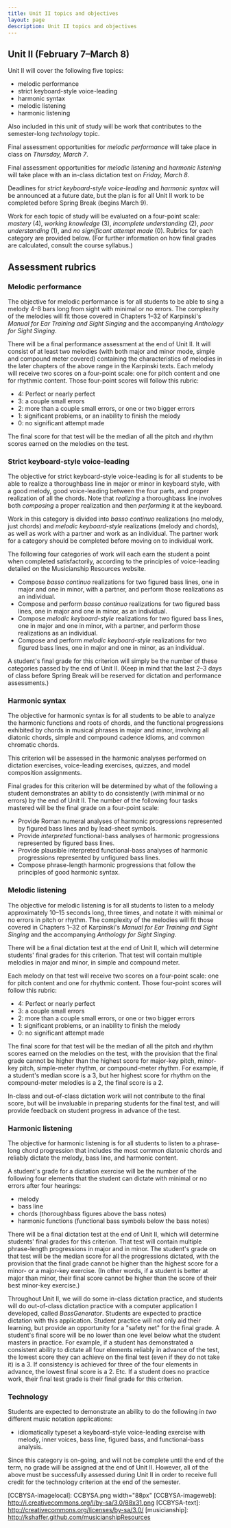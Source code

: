 ```yaml
---
title: Unit II topics and objectives
layout: page
description: Unit II topics and objectives
---
```



## Unit II (February 7–March 8) ##

Unit II will cover the following five topics:

- melodic performance  
- strict keyboard-style voice-leading  
- harmonic syntax  
- melodic listening  
- harmonic listening  

Also included in this unit of study will be work that contributes to the semester-long *technology* topic.

Final assessment opportunities for *melodic performance* will take place in class on *Thursday, March 7*.

Final assessment opportunities for *melodic listening* and *harmonic listening* will take place with an in-class dictation test on *Friday, March 8*.

Deadlines for *strict keyboard-style voice-leading* and *harmonic syntax* will be announced at a future date, but the plan is for all Unit II work to be completed before Spring Break (begins March 9).

Work for each topic of study will be evaluated on a four-point scale: *mastery* (4), *working knowledge* (3), *incomplete understanding* (2), *poor understanding* (1), and *no significant attempt made* (0). Rubrics for each category are provided below. (For further information on how final grades are calculated, consult the course syllabus.)


## Assessment rubrics ##

### Melodic performance ###

The objective for melodic performance is for all students to be able to sing a melody 4–8 bars long from sight with minimal or no errors. The complexity of the melodies will fit those covered in Chapters 1–32 of Karpinski's *Manual for Ear Training and Sight Singing* and the accompanying *Anthology for Sight Singing*.

There will be a final performance assessment at the end of Unit II. It will consist of at least two melodies (with both major and minor mode, simple and compound meter covered) containing the characteristics of melodies in the later chapters of the above range in the Karpinski texts. Each melody will receive two scores on a four-point scale: one for pitch content and one for rhythmic content. Those four-point scores will follow this rubric:

- 4: Perfect or nearly perfect  
- 3: a couple small errors  
- 2: more than a couple small errors, or one or two bigger errors  
- 1: significant problems, or an inability to finish the melody  
- 0: no significant attempt made

The final score for that test will be the median of all the pitch and rhythm scores earned on the melodies on the test.


### Strict keyboard-style voice-leading ###

The objective for strict keyboard-style voice-leading is for all students to be able to realize a thoroughbass line in major or minor in keyboard style, with a good melody, good voice-leading between the four parts, and proper realization of all the chords. Note that *realizing* a thoroughbass line involves both *composing* a proper realization and then *performing* it at the keyboard.

Work in this category is divided into *basso continuo* realizations (no melody, just chords) and *melodic keyboard-style* realizations (melody and chords), as well as work with a partner and work as an individual. The partner work for a category should be completed before moving on to individual work.

The following four categories of work will each earn the student a point when completed satisfactorily, according to the principles of voice-leading detailed on the Musicianship Resources website.

- Compose *basso continuo* realizations for two figured bass lines, one in major and one in minor, with a partner, and perform those realizations as an individual.  
- Compose and perform *basso continuo* realizations for two figured bass lines, one in major and one in minor, as an individual.  
- Compose *melodic keyboard-style* realizations for two figured bass lines, one in major and one in minor, with a partner, and perform those realizations as an individual.  
- Compose and perform *melodic keyboard-style* realizations for two figured bass lines, one in major and one in minor, as an individual.  

A student's final grade for this criterion will simply be the number of these categories passed by the end of Unit II. (Keep in mind that the last 2–3 days of class before Spring Break will be reserved for dictation and performance assessments.)


### Harmonic syntax ###

The objective for harmonic syntax is for all students to be able to analyze the harmonic functions and roots of chords, and the functional progressions exhibited by chords in musical phrases in major and minor, involving all diatonic chords, simple and compound cadence idioms, and common chromatic chords.

This criterion will be assessed in the harmonic analyses performed on dictation exercises, voice-leading exercises, quizzes, and model composition assignments.

Final grades for this criterion will be determined by what of the following a student demonstrates an ability to do consistently (with minimal or no errors) by the end of Unit II. The number of the following four tasks mastered will be the final grade on a four-point scale:

- Provide Roman numeral analyses of harmonic progressions represented by figured bass lines and by lead-sheet symbols.  
- Provide *interpreted* functional-bass analyses of harmonic progressions represented by figured bass lines.  
- Provide plausible interpreted functional-bass analyses of harmonic progressions represented by unfigured bass lines.  
- Compose phrase-length harmonic progressions that follow the principles of good harmonic syntax.  


### Melodic listening ###

The objective for melodic listening is for all students to listen to a melody approximately 10–15 seconds long, three times, and notate it with minimal or no errors in pitch or rhythm. The complexity of the melodies will fit those covered in Chapters 1–32 of Karpinski's *Manual for Ear Training and Sight Singing* and the accompanying *Anthology for Sight Singing*.

There will be a final dictation test at the end of Unit II, which will determine students' final grades for this criterion. That test will contain multiple melodies in major and minor, in simple and compound meter. 

Each melody on that test will receive two scores on a four-point scale: one for pitch content and one for rhythmic content. Those four-point scores will follow this rubric:

- 4: Perfect or nearly perfect  
- 3: a couple small errors  
- 2: more than a couple small errors, or one or two bigger errors  
- 1: significant problems, or an inability to finish the melody  
- 0: no significant attempt made

The final score for that test will be the median of all the pitch and rhythm scores earned on the melodies on the test, with the provision that the final grade cannot be higher than the highest score for major-key pitch, minor-key pitch, simple-meter rhythm, or compound-meter rhythm. For example, if a student's median score is a 3, but her highest score for rhythm on the compound-meter melodies is a 2, the final score is a 2.

In-class and out-of-class dictation work will not contribute to the final score, but will be invaluable in preparing students for the final test, and will provide feedback on student progress in advance of the test.


### Harmonic listening ###

The objective for harmonic listening is for all students to listen to a phrase-long chord progression that includes the most common diatonic chords and reliably dictate the melody, bass line, and harmonic content.

A student's grade for a dictation exercise will be the number of the following four elements that the student can dictate with minimal or no errors after four hearings:

- melody  
- bass line  
- chords (thoroughbass figures above the bass notes)  
- harmonic functions (functional bass symbols below the bass notes)

There will be a final dictation test at the end of Unit II, which will determine students' final grades for this criterion. That test will contain multiple phrase-length progressions in major and in minor. The student's grade on that test will be the median score for all the progressions dictated, with the provision that the final grade cannot be higher than the highest score for a minor- or a major-key exercise. (In other words, if a student is better at major than minor, their final score cannot be higher than the score of their best minor-key exercise.)

Throughout Unit II, we will do some in-class dictation practice, and students will do out-of-class dictation practice with a computer application I developed, called *BassGenerator*. Students are expected to practice dictation with this application. Student practice will not only aid their learning, but provide an opportunity for a "safety net" for the final grade. A student's final score will be no lower than one level below what the student masters in practice. For example, if a student has demonstrated a consistent ability to dictate all four elements reliably in advance of the test, the lowest score they can achieve on the final test (even if they do not take it) is a 3. If consistency is achieved for three of the four elements in advance, the lowest final score is a 2. Etc. If a student does no practice work, their final test grade is their final grade for this criterion.


### Technology ###

Students are expected to demonstrate an ability to do the following in *two* different music notation applications:

- idiomatically typeset a keyboard-style voice-leading exercise with melody, inner voices, bass line, figured bass, and functional-bass analysis. 

Since this category is on-going, and will not be complete until the end of the term, no grade will be assigned at the end of Unit II. However, all of the above must be successfully assessed during Unit II in order to receive full credit for the technology criterion at the end of the semester.


[LC]: http://learningcatalytics.com
[CCBYSA-imagelocal]: CCBYSA.png width="88px"
[CCBYSA-imageweb]: http://i.creativecommons.org/l/by-sa/3.0/88x31.png
[CCBYSA-text]: http://creativecommons.org/licenses/by-sa/3.0/
[musicianship]: http://kshaffer.github.com/musicianshipResources